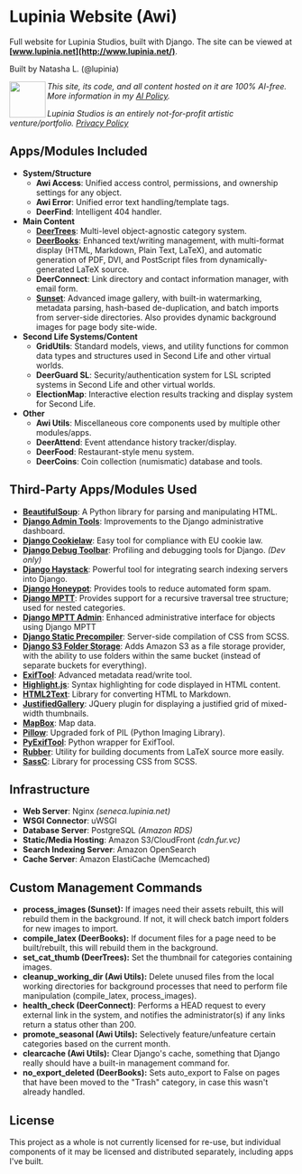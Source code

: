 # Lupinia Website (Awi)

Full website for Lupinia Studios, built with Django.  The site can be viewed at **[www.lupinia.net](http://www.lupinia.net/)**.

Built by Natasha L. (@lupinia)

<img align="left" width="64" height="64" src="https://cdn.fur.vc/awi-hagata/images/icons/no-ai-lupdark64.png">

*This site, its code, and all content hosted on it are 100% AI-free.  More information in my [AI Policy](https://www.lupinia.net/about/ai-policy.htm).*

*Lupinia Studios is an entirely not-for-profit artistic venture/portfolio.  [Privacy Policy](https://www.lupinia.net/about/privacy.htm)*

Apps/Modules Included
---------------------

- **System/Structure**
	- **Awi Access**:  Unified access control, permissions, and ownership settings for any object.
	- **Awi Error**:  Unified error text handling/template tags.
	- **DeerFind**:  Intelligent 404 handler.
- **Main Content**
	- **[DeerTrees](http://www.lupinia.net/code/projects/django/deertrees.htm)**:  Multi-level object-agnostic category system.
	- **[DeerBooks](http://www.lupinia.net/code/projects/django/deerbooks.htm)**:  Enhanced text/writing management, with multi-format display (HTML, Markdown, Plain Text, LaTeX), and automatic generation of PDF, DVI, and PostScript files from dynamically-generated LaTeX source.
	- **DeerConnect**:  Link directory and contact information manager, with email form.
	- **[Sunset](http://www.lupinia.net/code/projects/django/sunset.htm)**:  Advanced image gallery, with built-in watermarking, metadata parsing, hash-based de-duplication, and batch imports from server-side directories.  Also provides dynamic background images for page body site-wide.
- **Second Life Systems/Content**
	- **GridUtils**:  Standard models, views, and utility functions for common data types and structures used in Second Life and other virtual worlds.
	- **DeerGuard SL**:  Security/authentication system for LSL scripted systems in Second Life and other virtual worlds.
	- **ElectionMap**:  Interactive election results tracking and display system for Second Life.
- **Other**
	- **Awi Utils**:  Miscellaneous core components used by multiple other modules/apps.
	- **DeerAttend**:  Event attendance history tracker/display.
	- **DeerFood**:  Restaurant-style menu system.
	- **DeerCoins**:  Coin collection (numismatic) database and tools.

Third-Party Apps/Modules Used
-----------------------------

- **[BeautifulSoup](https://www.crummy.com/software/BeautifulSoup/)**:  A Python library for parsing and manipulating HTML.
- **[Django Admin Tools](https://github.com/django-admin-tools/django-admin-tools)**:  Improvements to the Django administrative dashboard.
- **[Django Cookielaw](https://github.com/TyMaszWeb/django-cookie-law)**:  Easy tool for compliance with EU cookie law.
- **[Django Debug Toolbar](https://github.com/django-debug-toolbar/django-debug-toolbar)**:  Profiling and debugging tools for Django.  *(Dev only)*
- **[Django Haystack](https://github.com/django-haystack/django-haystack)**:  Powerful tool for integrating search indexing servers into Django.
- **[Django Honeypot](https://github.com/jamesturk/django-honeypot/)**:  Provides tools to reduce automated form spam.
- **[Django MPTT](https://github.com/django-mptt/django-mptt/)**:  Provides support for a recursive traversal tree structure; used for nested categories.
- **[Django MPTT Admin](https://github.com/mbraak/django-mptt-admin)**:  Enhanced administrative interface for objects using Django MPTT
- **[Django Static Precompiler](https://github.com/andreyfedoseev/django-static-precompiler)**:  Server-side compilation of CSS from SCSS.
- **[Django S3 Folder Storage](https://github.com/jamstooks/django-s3-folder-storage)**:  Adds Amazon S3 as a file storage provider, with the ability to use folders within the same bucket (instead of separate buckets for everything).
- **[ExifTool](http://www.sno.phy.queensu.ca/~phil/exiftool/)**:  Advanced metadata read/write tool.
- **[Highlight.js](https://highlightjs.org/)**:  Syntax highlighting for code displayed in HTML content.
- **[HTML2Text](https://github.com/Alir3z4/html2text)**:  Library for converting HTML to Markdown.
- **[JustifiedGallery](http://miromannino.github.io/Justified-Gallery/)**:  JQuery plugin for displaying a justified grid of mixed-width thumbnails.
- **[MapBox](https://www.mapbox.com/)**:  Map data.
- **[Pillow](https://python-pillow.org/)**:  Upgraded fork of PIL (Python Imaging Library).
- **[PyExifTool](https://github.com/smarnach/pyexiftool)**:  Python wrapper for ExifTool.
- **[Rubber](https://launchpad.net/rubber/)**:  Utility for building documents from LaTeX source more easily.
- **[SassC](https://github.com/sass/sassc)**:  Library for processing CSS from SCSS.

Infrastructure
--------------

- **Web Server**:  Nginx *(seneca.lupinia.net)*
- **WSGI Connector**:  uWSGI
- **Database Server**:  PostgreSQL *(Amazon RDS)*
- **Static/Media Hosting**:  Amazon S3/CloudFront *(cdn.fur.vc)*
- **Search Indexing Server**:  Amazon OpenSearch
- **Cache Server**:  Amazon ElastiCache (Memcached)

Custom Management Commands
-------------------

- **process_images (Sunset):**  If images need their assets rebuilt, this will rebuild them in the background.  If not, it will check batch import folders for new images to import.
- **compile_latex (DeerBooks):**  If document files for a page need to be built/rebuilt, this will rebuild them in the background.
- **set_cat_thumb (DeerTrees):**  Set the thumbnail for categories containing images.
- **cleanup_working_dir (Awi Utils):**  Delete unused files from the local working directories for background processes that need to perform file manipulation (compile_latex, process_images).
- **health_check (DeerConnect)**:  Performs a HEAD request to every external link in the system, and notifies the administrator(s) if any links return a status other than 200.
- **promote_seasonal (Awi Utils):**  Selectively feature/unfeature certain categories based on the current month.
- **clearcache (Awi Utils):**  Clear Django's cache, something that Django really should have a built-in management command for.
- **no_export_deleted (DeerBooks):**  Sets auto_export to False on pages that have been moved to the "Trash" category, in case this wasn't already handled.

License
-------

This project as a whole is not currently licensed for re-use, but individual components of it may be licensed and distributed separately, including apps I've built.
